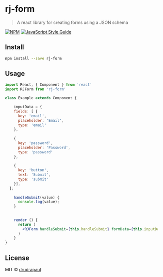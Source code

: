 # rj-form

> A react library for creating forms using a JSON schema

[![NPM](https://img.shields.io/npm/v/rj-form.svg)](https://www.npmjs.com/package/rj-form) [![JavaScript Style Guide](https://img.shields.io/badge/code_style-standard-brightgreen.svg)](https://standardjs.com)

## Install

```bash
npm install --save rj-form
```

## Usage

```jsx
import React, { Component } from 'react'
import RJForm from 'rj-form'

class Example extends Component {

    inputData = {
    fields: [ {
      key: 'email',
      placeholder: 'Email',
      type: 'email'
    },
  
    {
      key: 'password',
      placeholder: 'Password',
      type: 'password'
    },
  
    {
      key: 'button',
      text: 'Submit',
      type: 'submit'
    }],
  };
  
    handleSubmit(value) {
      console.log(value);
    }
  
  
    render () {
      return (
        <RJForm handleSubmit={this.handleSubmit} formData={this.inputData}></RJForm>
      )
    }
}
```

## License

MIT © [drudrapaul](https://github.com/drudrapaul)
